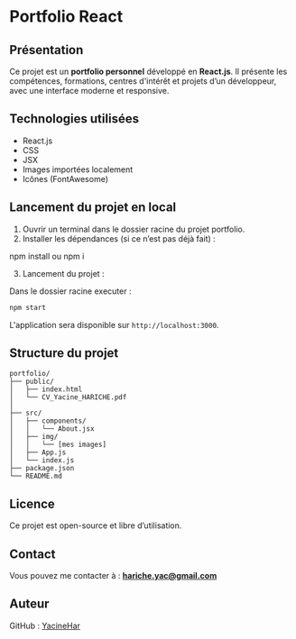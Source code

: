 #  Portfolio React

##  Présentation
Ce projet est un **portfolio personnel** développé en **React.js**. Il présente les compétences, formations, centres d'intérêt et projets d’un développeur, avec une interface moderne et responsive.

##  Technologies utilisées
- React.js
- CSS
- JSX
- Images importées localement
- Icônes (FontAwesome)

##  Lancement du projet en local

1. Ouvrir un terminal dans le dossier racine du projet portfolio.
2. Installer les dépendances (si ce n’est pas déjà fait) :

npm install ou npm i

3. Lancement du projet :

Dans le dossier racine executer :
```bash
npm start
```
L'application sera disponible sur `http://localhost:3000`.

##  Structure du projet
```
portfolio/
├── public/
│   ├── index.html
│   └── CV_Yacine_HARICHE.pdf
│
├── src/
│   ├── components/
│   │   └── About.jsx
│   ├── img/
│   │   └── [mes images]
│   ├── App.js
│   └── index.js
├── package.json
└── README.md
```

##  Licence
Ce projet est open-source et libre d’utilisation.


##  Contact
Vous pouvez me contacter à :
**hariche.yac@gmail.com**

##  Auteur
GitHub : [YacineHar](https://github.com/YacineHar)
